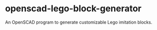 # openscad-lego-block-generator
An OpenSCAD program to generate customizable Lego imitation blocks.
